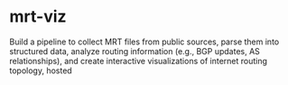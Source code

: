 # mrt-viz
Build a pipeline to collect MRT files from public sources, parse them into structured data, analyze routing information (e.g., BGP updates, AS relationships), and create interactive visualizations of internet routing topology, hosted

